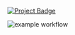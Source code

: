 <a href="https://eclairit.com:3787/fs/home/emelin/github/tonasodji/eclair_demo/last_main/PROJECT.ecd" target="_blank" >![Project Badge](https://github.com/tonasodji/eclair_badge/blob/main/badge1.svg)</a>

![example workflow](https://github.com/tonasodji/eclair_demo/actions/workflows/github-CI.yml/badge.svg)

